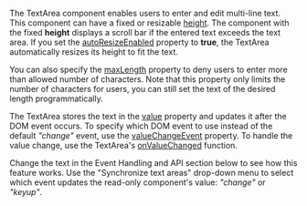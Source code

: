 The TextArea component enables users to enter and edit multi-line text. This component can have a fixed or resizable [height](/Documentation/ApiReference/UI_Components/dxTextArea/Configuration/#height). The component with the fixed **height** displays a scroll bar if the entered text exceeds the text area. If you set the [autoResizeEnabled](/Documentation/ApiReference/UI_Components/dxTextArea/Configuration/#autoResizeEnabled) property to **true**, the TextArea automatically resizes its height to fit the text.

You can also specify the [maxLength](/Documentation/ApiReference/UI_Components/dxTextArea/Configuration/#maxLength) property to deny users to enter more than allowed number of characters. Note that this property only limits the number of characters for users, you can still set the text of the desired length programmatically.

The TextArea stores the text in the [value](/Documentation/ApiReference/UI_Components/dxTextArea/Configuration/#value) property and updates it after the DOM event occurs. To specify which DOM event to use instead of the default *"change"* event, use the [valueChangeEvent](/Documentation/ApiReference/UI_Components/dxTextArea/Configuration/#valueChangeEvent) property. To handle the value change, use the TextArea's [onValueChanged](/Documentation/ApiReference/UI_Components/dxTextArea/Configuration/#onValueChanged) function.

Change the text in the Event Handling and API section below to see how this feature works. Use the "Synchronize text areas" drop-down menu to select which event updates the read-only component's value: *"change"* or *"keyup"*.
